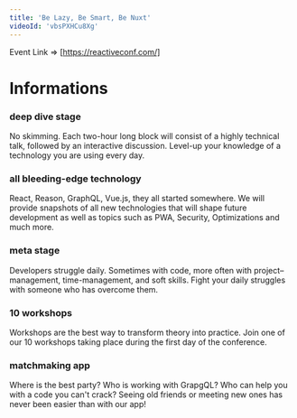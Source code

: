 ```yaml
---
title: 'Be Lazy, Be Smart, Be Nuxt'
videoId: 'vbsPXHCu8Xg'
---
```


Event Link => [https://reactiveconf.com/]

# Informations

### deep dive stage
No skimming. Each two-hour long block will consist of a highly technical talk, followed by an interactive discussion. Level-up your knowledge of a technology you are using every day.

### all bleeding-edge technology
React, Reason, GraphQL, Vue.js, they all started somewhere. We will provide snapshots of all new technologies that will shape future development as well as topics such as PWA, Security, Optimizations and much more.

### meta stage
Developers struggle daily. Sometimes with code, more often with project–management, time-management, and soft skills. Fight your daily struggles with someone who has overcome them.

### 10 workshops
Workshops are the best way to transform theory into practice. Join one of our 10 workshops taking place during the first day of the conference.

### matchmaking app
Where is the best party? Who is working with GrapgQL? Who can help you with a code you can't crack? Seeing old friends or meeting new ones has never been easier than with our app!
